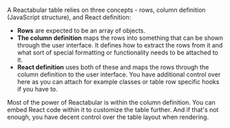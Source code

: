 A Reactabular table relies on three concepts - rows, column definition (JavaScript structure), and React definition:

* **Rows** are expected to be an array of objects.
* **The column definition** maps the rows into something that can be shown through the user interface. It defines how to extract the rows from it and what sort of special formatting or functionality needs to be attached to it.
* **React definition** uses both of these and maps the rows through the column definition to the user interface. You have additional control over here as you can attach for example classes or table row specific hooks if you have to.

Most of the power of Reactabular is within the column definition. You can embed React code within it to customize the table further. And if that's not enough, you have decent control over the table layout when rendering.
